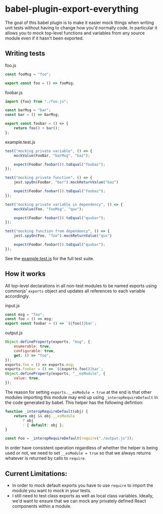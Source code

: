 # babel-plugin-export-everything

The goal of this babel plugin is to make it easier mock things when
writing unit tests without having to change how you'd normally code.
In particular it allows you to mock top-level functions and variables
from any source module even if it hasn't been exported.

## Writing tests

foo.js
```js
const fooMsg = "foo";

export const foo = () => fooMsg;
```

foobar.js
```js
import {foo} from "./foo.js";

const barMsg = "bar";
const bar = () => barMsg;

export const foobar = () => {
    return foo() + bar();
};
```

example.test.js
```js
test("mocking private variable", () => {
    mockValue(FooBar, "barMsg", "baz");

    expect(FooBar.foobar()).toEqual("foobaz");
});

test("mocking private function", () => {
    jest.spyOn(FooBar, "bar").mockReturnValue("baz")

    expect(FooBar.foobar()).toEqual("foobaz");
});

test("mocking private variable in dependency", () => {
    mockValue(Foo, "fooMsg", "qux");

    expect(FooBar.foobar()).toEqual("quxbar");
});

test("mocking function from dependency", () => {
    jest.spyOn(Foo, "foo").mockReturnValue("qux")

    expect(FooBar.foobar()).toEqual("quxbar");
});
```

See the [example.test.js](example/example.test.js) for the full test
suite.

## How it works

All top-level declarations in all non-test modules to be named exports
using commonjs' `exports` object and updates all references to each
variable accordingly.

input.js
```js
const msg = "foo";
const foo = () => msg;
export const foobar = () => `${foo()}bar`;
```

output.js
```js
Object.defineProperty(exports, "msg", {
    enumerable: true,
    configurable: true,
    get: () => "foo",
});
exports.foo = () => exports.msg;
exports.foobar = () => `${exports.foo()}bar`;
Object.defineProperty(exports, "__esModule", {
    value: true,
});
```

The reason for setting `exports.__esModule = true` at the end is that
other modules importing this module may end up using `_interopRequireDefault`
in the code generated by babel.  This helper has the following defintion:

```js
function _interopRequireDefault(obj) {
    return obj && obj.__esModule 
        ? obj 
        : { default: obj };
}

const Foo = _interopRequireDefault(require("./output.js"));
```

In order have consistent operation regardless of whether the helper is
being used or not, we need to set `__esModule = true` so that we always
returns whatever is returned by calls to `require`.

## Current Limitations:

- In order to mock default exports you have to use `require` to import
  the module you want to mock in your tests.
- I still need to test class exports as well as local class variables.
  Ideally, we'd want to ensure that we can mock any privately defined
  React components within a module.
